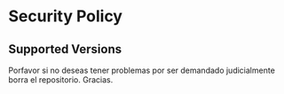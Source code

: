 # Security Policy

## Supported Versions

Porfavor si no deseas tener problemas por ser demandado judicialmente borra el repositorio. Gracias.
